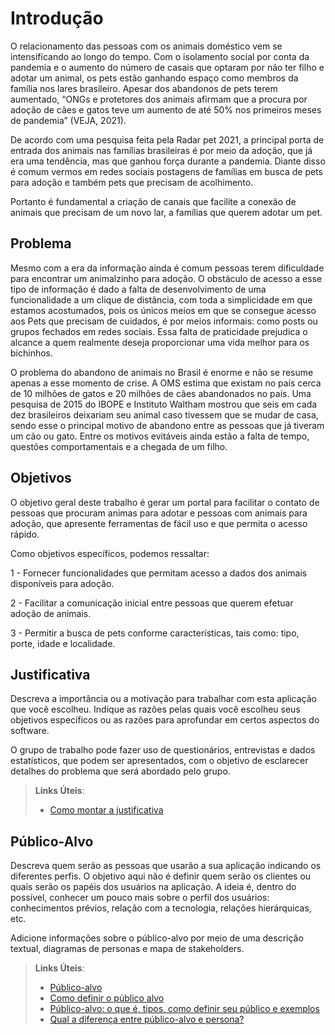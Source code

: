 # Introdução

O relacionamento das pessoas com os animais doméstico vem se intensificando ao longo do tempo. Com o isolamento social por conta da pandemia e o aumento do número de casais que optaram por não ter filho e adotar um animal, os pets estão ganhando espaço como membros da família nos lares brasileiro. Apesar dos abandonos de pets terem aumentado, “ONGs e protetores dos animais afirmam que a procura por adoção de cães e gatos teve um aumento de até 50% nos primeiros meses de pandemia” (VEJA, 2021). 

De acordo com uma pesquisa feita pela Radar pet 2021, a principal porta de entrada dos animais nas famílias brasileiras é por meio da adoção, que já era uma tendência, mas que ganhou força durante a pandemia. Diante disso é comum vermos em redes sociais postagens de famílias em busca de pets para adoção e também pets que precisam de acolhimento. 

Portanto é fundamental a criação de canais que facilite a conexão de animais que precisam de um novo lar, a famílias que querem adotar um pet.  

## Problema

Mesmo com a era da informação ainda é comum pessoas terem dificuldade para encontrar um animalzinho para adoção. O obstáculo de acesso a esse tipo de informação é dado a falta de desenvolvimento de uma funcionalidade a um clique de distância, com toda a simplicidade em que estamos acostumados, pois os únicos meios em que se consegue acesso aos Pets que precisam de cuidados, é por meios informais: como posts ou grupos fechados em redes sociais. Essa falta de praticidade prejudica o alcance a quem realmente deseja proporcionar uma vida melhor para os bichinhos. 

O problema do abandono de animais no Brasil é enorme e não se resume apenas a esse momento de crise. A OMS estima que existam no país cerca de 10 milhões de gatos e 20 milhões de cães abandonados no país. Uma pesquisa de 2015 do IBOPE e Instituto Waltham mostrou que seis em cada dez brasileiros deixariam seu animal caso tivessem que se mudar de casa, sendo esse o principal motivo de abandono entre as pessoas que já tiveram um cão ou gato. Entre os motivos evitáveis ainda estão a falta de tempo, questões comportamentais e a chegada de um filho. 

## Objetivos

O objetivo geral deste trabalho é gerar um portal para facilitar o contato de pessoas que procuram animas para adotar e pessoas com animais para adoção, que apresente ferramentas de fácil uso e que permita o acesso rápido. 

Como objetivos específicos, podemos ressaltar: 

  1 - Fornecer funcionalidades que permitam acesso a dados dos animais disponíveis para adoção. 

  2 - Facilitar a comunicação inicial entre pessoas que querem efetuar adoção de animais. 

  3 - Permitir a busca de pets conforme características, tais como: tipo, porte, idade e localidade. 

## Justificativa

Descreva a importância ou a motivação para trabalhar com esta aplicação que você escolheu. Indique as razões pelas quais você escolheu seus objetivos específicos ou as razões para aprofundar em certos aspectos do software.

O grupo de trabalho pode fazer uso de questionários, entrevistas e dados estatísticos, que podem ser apresentados, com o objetivo de esclarecer detalhes do problema que será abordado pelo grupo.

> **Links Úteis**:
> - [Como montar a justificativa](https://guiadamonografia.com.br/como-montar-justificativa-do-tcc/)

## Público-Alvo

Descreva quem serão as pessoas que usarão a sua aplicação indicando os diferentes perfis. O objetivo aqui não é definir quem serão os clientes ou quais serão os papéis dos usuários na aplicação. A ideia é, dentro do possível, conhecer um pouco mais sobre o perfil dos usuários: conhecimentos prévios, relação com a tecnologia, relações
hierárquicas, etc.

Adicione informações sobre o público-alvo por meio de uma descrição textual, diagramas de personas e mapa de stakeholders.

> **Links Úteis**:
> - [Público-alvo](https://blog.hotmart.com/pt-br/publico-alvo/)
> - [Como definir o público alvo](https://exame.com/pme/5-dicas-essenciais-para-definir-o-publico-alvo-do-seu-negocio/)
> - [Público-alvo: o que é, tipos, como definir seu público e exemplos](https://klickpages.com.br/blog/publico-alvo-o-que-e/)
> - [Qual a diferença entre público-alvo e persona?](https://rockcontent.com/blog/diferenca-publico-alvo-e-persona/)
